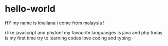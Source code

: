 # hello-world
 
HY my name is khaliana i come from malaysia !

i like javascript and phyton!
my favourite languanges is java and php
today is my first time try to learning codes
love coding and typing 
